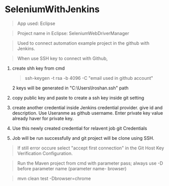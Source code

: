 # SeleniumWithJenkins
>App used: Eclipse

>Project name in Eclipse: SeleniumWebDriverManager

>Used to connect automation example project in the github with Jenkins.

>When use SSH key to connect with Github,
1. create shh key from cmd
   >ssh-keygen -t rsa -b 4096 -C "email used in github account" 
   
   2 keys will be generated in "C:\Users\Iroshan\.ssh" path
2. copy public key and paste to create a ssh key inside git setting
3. create another credential inside Jenkins credential provider.
    give id and description. Use Useranme as github username. Enter private key value already haver for private key.
4. Use this newly created credential for relavent job git Credentials
5. Job will be run successfully and git project will be clone using SSH.

>If still error occure select "accept first connection" in the Git Host Key Verification Configuration.

>Run the Maven project from cmd with parameter pass; 
always use -D before parameter name (parameter name- browser) 

 >mvn clean test -Dbrowser=chrome
